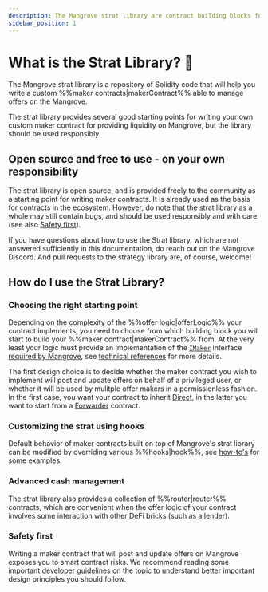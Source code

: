 ```yaml
---
description: The Mangrove strat library are contract building blocks for writing safe and efficient market making strats for Mangrove.
sidebar_position: 1
---
```


# What is the Strat Library? 📖

The Mangrove strat library is a repository of Solidity code that will help you write a custom %%maker contracts|makerContract%% able to manage offers on the Mangrove.

The strat library provides several good starting points for writing your own custom maker contract for providing liquidity on Mangrove, but the library should be used responsibly.


## Open source and free to use - on your own responsibility

The strat library is open source, and is provided freely to the community as a starting point for writing maker contracts. It is already used as the basis for contracts in the ecosystem. However, do note that the strat library as a whole may still contain bugs, and should be used responsibly and with care (see also [Safety first](#safety-first)).

If you have questions about how to use the Strat library, which are not answered sufficiently in this documentation, do reach out on the Mangrove Discord. And pull requests to the strategy library are, of course, welcome!

## How do I use the Strat Library?

### Choosing the right starting point

Depending on the complexity of the %%offer logic|offerLogic%% your contract implements, you need to choose from which building block you will start to build your %%maker contract|makerContract%% from. At the very least your logic must provide an implementation of the [`IMaker`](https://github.com/mangrovedao/mangrove-core/blob/8c2724650c8b0cf3180cbbeb0d4b48d9c1cf9f98/src/MgvLib.sol#L159) interface [required by Mangrove](../contracts/technical-references/taking-and-making-offers/reactive-offer/maker-contract.md), see [technical references](../contracts/technical-references/taking-and-making-offers/reactive-offer/executing-offers.md) for more details.

The first design choice is to decide whether the maker contract you wish to implement will post and update offers on behalf of a privileged user, or whether it will be used by mulitple offer makers in a permissionless fashion. In the first case, you want your contract to inherit [Direct](./explanations/offer-maker/direct.md), in the latter you want to start from a [Forwarder](./explanations/offer-maker/forwarder.md) contract. 

### Customizing the strat using hooks

Default behavior of maker contracts built on top of Mangrove's strat library can be modified by overriding various %%hooks|hook%%, see [how-to's](./how-to-guides/DirectHowTo.md) for some examples.

### Advanced cash management

The strat library also provides a collection of %%router|router%% contracts, which are convenient when the offer logic of your contract involves some interaction with other DeFi bricks (such as a lender).

### Safety first

Writing a maker contract that will post and update offers on Mangrove exposes you to smart contract risks. We recommend reading some important [developer guidelines](./how-to-guides/HowToImplement.md) on the topic to understand better important design principles you should follow.


